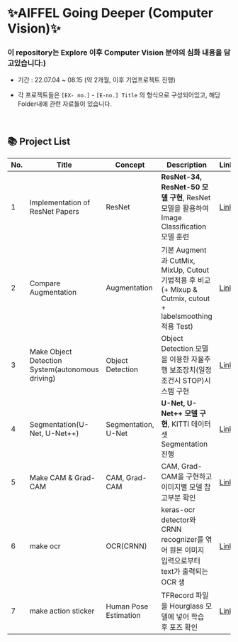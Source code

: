 # ✨AIFFEL Going Deeper (Computer Vision)✨   


### 이 repository는 Explore 이후 Computer Vision 분야의 심화 내용을 담고있습니다:)  



- 기간 : 22.07.04 ~ 08.15 (약 2개월, 이후 기업프로젝트 진행)

- 각 프로젝트들은 `[EX- no.]` - `[E-no.] Title` 의 형식으로 구성되어있고, 해당 Folder내에 관련 자료들이 있습니다. 
    
</br>

##  📚 **Project List**  

| **No.**  | **Title** | **Concept** | **Description** | **Link** |
| ------ | ------ | ------ |----------- |----------- |
| 1 | Implementation of ResNet Papers | ResNet | **ResNet-34, ResNet-50 모델 구현**, ResNet 모델을 활용하여 Image Classification 모델 훈련 | [Link](https://github.com/Chabbbbbo/GoingDeeper/blob/main/%5BProject_1%5DResNet/%5BG-1%5D%20Implementation%20of%20%20ResNet%20Papers.ipynb) |
| 2 | Compare Augmentation | Augmentation | 기본 Augment과 CutMix, MixUp, Cutout 기법적용 후 비교 </br> (+ Mixup & Cutmix, cutout + labelsmoothing 적용 Test) | [Link](https://github.com/Chabbbbbo/GoingDeeper/blob/main/%5BProject_2%5DAugmentation/%5BG-2%5DCompare%20Augmentation%20.ipynb) |
| 3 | Make Object Detection System(autonomous driving) | Object Detection | Object Detection 모델을 이용한 자율주행 보조장치(일정조건시 STOP)시스템 구현 | [Link](https://github.com/Chabbbbbo/GoingDeeper/blob/main/%5BProject_3%5DObject%20Detection/%5BG-6%5D%20Make%20Object%20Detection%20System(autonomous%20driving).ipynb) |
| 4 | Segmentation(U-Net, U-Net++) | Segmentation, U-Net | **U-Net, U-Net++ 모델 구현**, KITTI 데이터셋 Segmentation 진행 | [Link](https://github.com/Chabbbbbo/GoingDeeper/blob/main/%5BProject_4%5D%20Segmentation/%5BG-4%5D%20Segmentation(U-Net%2C%20U-Net%2B%2B).ipynb) |
| 5 | Make CAM & Grad-CAM | CAM, Grad-CAM | CAM, Grad-CAM을 구현하고 이미지별 모델 참고부분 확인 | [Link](https://github.com/Chabbbbbo/GoingDeeper/blob/main/%5BProject_5%5D%20CAM/%5BG-10%5D%20Make%20CAM%20%26%20Grad-CAM%20.ipynb) |
| 6 | make ocr | OCR(CRNN) | keras-ocr detector와 CRNN recognizer를 엮어 원본 이미지 입력으로부터 text가 출력되는 OCR 생| [Link](https://github.com/Chabbbbbo/GoingDeeper/blob/main/%5BProject_6%5D%20OCR/%5BG-12%5D%20make%20ocr.ipynb) |
| 7 | make action sticker | Human Pose Estimation | TFRecord 파일을 Hourglass 모델에 넣어 학습 후 포즈 확인 | [Link](https://github.com/Chabbbbbo/GoingDeeper/blob/main/%5BProject_7%5DHuman%20Pose%20Estimation/%5BG-14%5D%20make%20action%20sticker.ipynb) |
